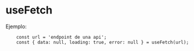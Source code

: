 # useFetch

Ejemplo: 
```
    const url = 'endpoint de una api';
    const { data: null, loading: true, error: null } = useFetch(url); 
```